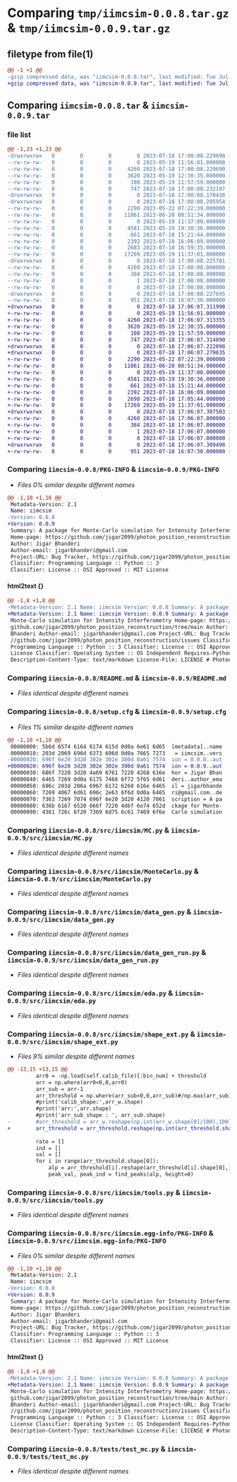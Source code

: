 # Comparing `tmp/iimcsim-0.0.8.tar.gz` & `tmp/iimcsim-0.0.9.tar.gz`

## filetype from file(1)

```diff
@@ -1 +1 @@
-gzip compressed data, was "iimcsim-0.0.8.tar", last modified: Tue Jul 18 17:00:08 2023, max compression
+gzip compressed data, was "iimcsim-0.0.9.tar", last modified: Tue Jul 18 17:06:07 2023, max compression
```

## Comparing `iimcsim-0.0.8.tar` & `iimcsim-0.0.9.tar`

### file list

```diff
@@ -1,23 +1,23 @@
-drwxrwxrwx   0        0        0        0 2023-07-18 17:00:08.229690 iimcsim-0.0.8/
--rw-rw-rw-   0        0        0        0 2023-05-19 11:56:01.000000 iimcsim-0.0.8/LICENSE
--rw-rw-rw-   0        0        0     4260 2023-07-18 17:00:08.229690 iimcsim-0.0.8/PKG-INFO
--rw-rw-rw-   0        0        0     3620 2023-05-19 12:30:35.000000 iimcsim-0.0.8/README.md
--rw-rw-rw-   0        0        0      108 2023-05-19 11:57:59.000000 iimcsim-0.0.8/pyproject.toml
--rw-rw-rw-   0        0        0      747 2023-07-18 17:00:08.232197 iimcsim-0.0.8/setup.cfg
-drwxrwxrwx   0        0        0        0 2023-07-18 17:00:08.170438 iimcsim-0.0.8/src/
-drwxrwxrwx   0        0        0        0 2023-07-18 17:00:08.205954 iimcsim-0.0.8/src/iimcsim/
--rw-rw-rw-   0        0        0     2290 2023-05-22 07:22:39.000000 iimcsim-0.0.8/src/iimcsim/MC.py
--rw-rw-rw-   0        0        0    11861 2023-06-20 08:51:34.000000 iimcsim-0.0.8/src/iimcsim/MonteCarlo.py
--rw-rw-rw-   0        0        0        0 2023-05-19 11:37:00.000000 iimcsim-0.0.8/src/iimcsim/__init__.py
--rw-rw-rw-   0        0        0     4581 2023-05-19 19:30:36.000000 iimcsim-0.0.8/src/iimcsim/data_gen.py
--rw-rw-rw-   0        0        0      661 2023-07-18 15:21:44.000000 iimcsim-0.0.8/src/iimcsim/data_gen_run.py
--rw-rw-rw-   0        0        0     2392 2023-07-18 16:06:09.000000 iimcsim-0.0.8/src/iimcsim/eda.py
--rw-rw-rw-   0        0        0     2683 2023-07-18 16:59:35.000000 iimcsim-0.0.8/src/iimcsim/shape_ext.py
--rw-rw-rw-   0        0        0    17269 2023-05-19 11:37:01.000000 iimcsim-0.0.8/src/iimcsim/tools.py
-drwxrwxrwx   0        0        0        0 2023-07-18 17:00:08.225701 iimcsim-0.0.8/src/iimcsim.egg-info/
--rw-rw-rw-   0        0        0     4260 2023-07-18 17:00:08.000000 iimcsim-0.0.8/src/iimcsim.egg-info/PKG-INFO
--rw-rw-rw-   0        0        0      384 2023-07-18 17:00:08.000000 iimcsim-0.0.8/src/iimcsim.egg-info/SOURCES.txt
--rw-rw-rw-   0        0        0        1 2023-07-18 17:00:08.000000 iimcsim-0.0.8/src/iimcsim.egg-info/dependency_links.txt
--rw-rw-rw-   0        0        0        8 2023-07-18 17:00:08.000000 iimcsim-0.0.8/src/iimcsim.egg-info/top_level.txt
-drwxrwxrwx   0        0        0        0 2023-07-18 17:00:08.227695 iimcsim-0.0.8/tests/
--rw-rw-rw-   0        0        0      951 2023-07-18 16:07:30.000000 iimcsim-0.0.8/tests/test_mc.py
+drwxrwxrwx   0        0        0        0 2023-07-18 17:06:07.311998 iimcsim-0.0.9/
+-rw-rw-rw-   0        0        0        0 2023-05-19 11:56:01.000000 iimcsim-0.0.9/LICENSE
+-rw-rw-rw-   0        0        0     4260 2023-07-18 17:06:07.313355 iimcsim-0.0.9/PKG-INFO
+-rw-rw-rw-   0        0        0     3620 2023-05-19 12:30:35.000000 iimcsim-0.0.9/README.md
+-rw-rw-rw-   0        0        0      108 2023-05-19 11:57:59.000000 iimcsim-0.0.9/pyproject.toml
+-rw-rw-rw-   0        0        0      747 2023-07-18 17:06:07.314890 iimcsim-0.0.9/setup.cfg
+drwxrwxrwx   0        0        0        0 2023-07-18 17:06:07.222098 iimcsim-0.0.9/src/
+drwxrwxrwx   0        0        0        0 2023-07-18 17:06:07.279635 iimcsim-0.0.9/src/iimcsim/
+-rw-rw-rw-   0        0        0     2290 2023-05-22 07:22:39.000000 iimcsim-0.0.9/src/iimcsim/MC.py
+-rw-rw-rw-   0        0        0    11861 2023-06-20 08:51:34.000000 iimcsim-0.0.9/src/iimcsim/MonteCarlo.py
+-rw-rw-rw-   0        0        0        0 2023-05-19 11:37:00.000000 iimcsim-0.0.9/src/iimcsim/__init__.py
+-rw-rw-rw-   0        0        0     4581 2023-05-19 19:30:36.000000 iimcsim-0.0.9/src/iimcsim/data_gen.py
+-rw-rw-rw-   0        0        0      661 2023-07-18 15:21:44.000000 iimcsim-0.0.9/src/iimcsim/data_gen_run.py
+-rw-rw-rw-   0        0        0     2392 2023-07-18 16:06:09.000000 iimcsim-0.0.9/src/iimcsim/eda.py
+-rw-rw-rw-   0        0        0     2698 2023-07-18 17:05:44.000000 iimcsim-0.0.9/src/iimcsim/shape_ext.py
+-rw-rw-rw-   0        0        0    17269 2023-05-19 11:37:01.000000 iimcsim-0.0.9/src/iimcsim/tools.py
+drwxrwxrwx   0        0        0        0 2023-07-18 17:06:07.307503 iimcsim-0.0.9/src/iimcsim.egg-info/
+-rw-rw-rw-   0        0        0     4260 2023-07-18 17:06:07.000000 iimcsim-0.0.9/src/iimcsim.egg-info/PKG-INFO
+-rw-rw-rw-   0        0        0      384 2023-07-18 17:06:07.000000 iimcsim-0.0.9/src/iimcsim.egg-info/SOURCES.txt
+-rw-rw-rw-   0        0        0        1 2023-07-18 17:06:07.000000 iimcsim-0.0.9/src/iimcsim.egg-info/dependency_links.txt
+-rw-rw-rw-   0        0        0        8 2023-07-18 17:06:07.000000 iimcsim-0.0.9/src/iimcsim.egg-info/top_level.txt
+drwxrwxrwx   0        0        0        0 2023-07-18 17:06:07.309498 iimcsim-0.0.9/tests/
+-rw-rw-rw-   0        0        0      951 2023-07-18 16:07:30.000000 iimcsim-0.0.9/tests/test_mc.py
```

### Comparing `iimcsim-0.0.8/PKG-INFO` & `iimcsim-0.0.9/PKG-INFO`

 * *Files 0% similar despite different names*

```diff
@@ -1,10 +1,10 @@
 Metadata-Version: 2.1
 Name: iimcsim
-Version: 0.0.8
+Version: 0.0.9
 Summary: A package for Monte-Carlo simulation for Intensity Interferometry
 Home-page: https://github.com/jigar2099/photon_position_reconstruction/tree/main
 Author: Jigar Bhanderi
 Author-email: jigarbhanderi@gmail.com
 Project-URL: Bug Tracker, https://github.com/jigar2099/photon_position_reconstruction/issues
 Classifier: Programming Language :: Python :: 3
 Classifier: License :: OSI Approved :: MIT License
```

#### html2text {}

```diff
@@ -1,8 +1,8 @@
-Metadata-Version: 2.1 Name: iimcsim Version: 0.0.8 Summary: A package for
+Metadata-Version: 2.1 Name: iimcsim Version: 0.0.9 Summary: A package for
 Monte-Carlo simulation for Intensity Interferometry Home-page: https://
 github.com/jigar2099/photon_position_reconstruction/tree/main Author: Jigar
 Bhanderi Author-email: jigarbhanderi@gmail.com Project-URL: Bug Tracker, https:
 //github.com/jigar2099/photon_position_reconstruction/issues Classifier:
 Programming Language :: Python :: 3 Classifier: License :: OSI Approved :: MIT
 License Classifier: Operating System :: OS Independent Requires-Python: >=3.6
 Description-Content-Type: text/markdown License-File: LICENSE # Photon Position
```

### Comparing `iimcsim-0.0.8/README.md` & `iimcsim-0.0.9/README.md`

 * *Files identical despite different names*

### Comparing `iimcsim-0.0.8/setup.cfg` & `iimcsim-0.0.9/setup.cfg`

 * *Files 1% similar despite different names*

```diff
@@ -1,10 +1,10 @@
 00000000: 5b6d 6574 6164 6174 615d 0d0a 6e61 6d65  [metadata]..name
 00000010: 203d 2069 696d 6373 696d 0d0a 7665 7273   = iimcsim..vers
-00000020: 696f 6e20 3d20 302e 302e 380d 0a61 7574  ion = 0.0.8..aut
+00000020: 696f 6e20 3d20 302e 302e 390d 0a61 7574  ion = 0.0.9..aut
 00000030: 686f 7220 3d20 4a69 6761 7220 4268 616e  hor = Jigar Bhan
 00000040: 6465 7269 0d0a 6175 7468 6f72 5f65 6d61  deri..author_ema
 00000050: 696c 203d 206a 6967 6172 6268 616e 6465  il = jigarbhande
 00000060: 7269 4067 6d61 696c 2e63 6f6d 0d0a 6465  ri@gmail.com..de
 00000070: 7363 7269 7074 696f 6e20 3d20 4120 7061  scription = A pa
 00000080: 636b 6167 6520 666f 7220 4d6f 6e74 652d  ckage for Monte-
 00000090: 4361 726c 6f20 7369 6d75 6c61 7469 6f6e  Carlo simulation
```

### Comparing `iimcsim-0.0.8/src/iimcsim/MC.py` & `iimcsim-0.0.9/src/iimcsim/MC.py`

 * *Files identical despite different names*

### Comparing `iimcsim-0.0.8/src/iimcsim/MonteCarlo.py` & `iimcsim-0.0.9/src/iimcsim/MonteCarlo.py`

 * *Files identical despite different names*

### Comparing `iimcsim-0.0.8/src/iimcsim/data_gen.py` & `iimcsim-0.0.9/src/iimcsim/data_gen.py`

 * *Files identical despite different names*

### Comparing `iimcsim-0.0.8/src/iimcsim/data_gen_run.py` & `iimcsim-0.0.9/src/iimcsim/data_gen_run.py`

 * *Files identical despite different names*

### Comparing `iimcsim-0.0.8/src/iimcsim/eda.py` & `iimcsim-0.0.9/src/iimcsim/eda.py`

 * *Files identical despite different names*

### Comparing `iimcsim-0.0.8/src/iimcsim/shape_ext.py` & `iimcsim-0.0.9/src/iimcsim/shape_ext.py`

 * *Files 9% similar despite different names*

```diff
@@ -13,15 +13,15 @@
         arr0 = -np.load(self.calib_file)[:bin_num] + threshold
         arr = np.where(arr0<0,0,arr0)
         arr_sub = arr-1
         arr_threshold = np.where(arr_sub<0,0,arr_sub)#/np.max(arr_sub)
         #print('calib_shape:',arr_w.shape)
         #print('arr:',arr.shape)
         #print('arr_sub_shape : ', arr_sub.shape)
-        #arr_threshold = arr_w.reshape(np.int(arr_w.shape[0]/100),100)
+        arr_threshold = arr_threshold.reshape(np.int(arr_threshold.shape[0]/100),100)
 
         rate = []
         ind = []
         val = []
         for i in range(arr_threshold.shape[0]):
             alp = arr_threshold[i].reshape(arr_threshold[i].shape[0],)
             peak_val, peak_ind = find_peaks(alp, height=0)
```

### Comparing `iimcsim-0.0.8/src/iimcsim/tools.py` & `iimcsim-0.0.9/src/iimcsim/tools.py`

 * *Files identical despite different names*

### Comparing `iimcsim-0.0.8/src/iimcsim.egg-info/PKG-INFO` & `iimcsim-0.0.9/src/iimcsim.egg-info/PKG-INFO`

 * *Files 0% similar despite different names*

```diff
@@ -1,10 +1,10 @@
 Metadata-Version: 2.1
 Name: iimcsim
-Version: 0.0.8
+Version: 0.0.9
 Summary: A package for Monte-Carlo simulation for Intensity Interferometry
 Home-page: https://github.com/jigar2099/photon_position_reconstruction/tree/main
 Author: Jigar Bhanderi
 Author-email: jigarbhanderi@gmail.com
 Project-URL: Bug Tracker, https://github.com/jigar2099/photon_position_reconstruction/issues
 Classifier: Programming Language :: Python :: 3
 Classifier: License :: OSI Approved :: MIT License
```

#### html2text {}

```diff
@@ -1,8 +1,8 @@
-Metadata-Version: 2.1 Name: iimcsim Version: 0.0.8 Summary: A package for
+Metadata-Version: 2.1 Name: iimcsim Version: 0.0.9 Summary: A package for
 Monte-Carlo simulation for Intensity Interferometry Home-page: https://
 github.com/jigar2099/photon_position_reconstruction/tree/main Author: Jigar
 Bhanderi Author-email: jigarbhanderi@gmail.com Project-URL: Bug Tracker, https:
 //github.com/jigar2099/photon_position_reconstruction/issues Classifier:
 Programming Language :: Python :: 3 Classifier: License :: OSI Approved :: MIT
 License Classifier: Operating System :: OS Independent Requires-Python: >=3.6
 Description-Content-Type: text/markdown License-File: LICENSE # Photon Position
```

### Comparing `iimcsim-0.0.8/tests/test_mc.py` & `iimcsim-0.0.9/tests/test_mc.py`

 * *Files identical despite different names*

